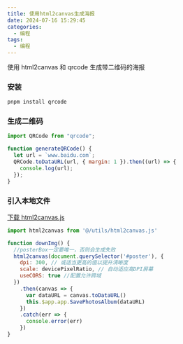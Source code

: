 ```yaml
---
title: 使用html2canvas生成海报
date: 2024-07-16 15:29:45
categories:
  - 编程
tags:
  - 编程
---
```


使用 html2canvas 和 qrcode 生成带二维码的海报

### 安装

```bash
pnpm install qrcode
```

### 生成二维码

```javascript
import QRCode from "qrcode";

function generateQRCode() {
  let url = `www.baidu.com`;
  QRCode.toDataURL(url, { margin: 1 }).then((url) => {
    console.log(url);
  });
}
```

### 引入本地文件
[下载 html2canvas.js](../assets/html2canvas.js)
```javascript
import html2canvas from '@/utils/html2canvas.js'

function downImg() {
  //posterBox一定要唯一，否则会生成失败
  html2canvas(document.querySelector('#poster'), { 
    dpi: 300, // 或适当更高的值以提升清晰度
    scale: devicePixelRatio, // 自动适应高DPI屏幕
    useCORS: true //配置允许跨域
  })
    .then(canvas => {
      var dataURL = canvas.toDataURL()
      this.$app.app.SavePhotosAlbum(dataURL)
    })
    .catch(err => {
      console.error(err)
    })
}
```
